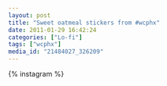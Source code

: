 ```yaml
---
layout: post
title: "Sweet oatmeal stickers from #wcphx"
date: 2011-01-29 16:42:24
categories: ["Lo-fi"]
tags: ["wcphx"]
media_id: "21484027_326209"
---
```


{% instagram %}
